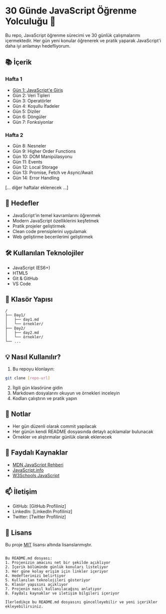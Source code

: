 
# 30 Günde JavaScript Öğrenme Yolculuğu 🚀

Bu repo, JavaScript öğrenme sürecimi ve 30 günlük çalışmalarımı içermektedir. Her gün yeni konular öğrenerek ve pratik yaparak JavaScript'i daha iyi anlamayı hedefliyorum.

## 📚 İçerik

### Hafta 1
- [Gün 1: JavaScript'e Giriş](./Day1/day1.md)
- Gün 2: Veri Tipleri
- Gün 3: Operatörler
- Gün 4: Koşullu İfadeler
- Gün 5: Diziler
- Gün 6: Döngüler
- Gün 7: Fonksiyonlar

### Hafta 2
- Gün 8: Nesneler
- Gün 9: Higher Order Functions
- Gün 10: DOM Manipülasyonu
- Gün 11: Events
- Gün 12: Local Storage
- Gün 13: Promise, Fetch ve Async/Await
- Gün 14: Error Handling

[... diğer haftalar eklenecek ...]

## 🎯 Hedefler

- JavaScript'in temel kavramlarını öğrenmek
- Modern JavaScript özelliklerini keşfetmek
- Pratik projeler geliştirmek
- Clean code prensiplerini uygulamak
- Web geliştirme becerilerimi geliştirmek

## 🛠️ Kullanılan Teknolojiler

- JavaScript (ES6+)
- HTML5
- Git & GitHub
- VS Code

## 📂 Klasör Yapısı

```
/
├── Day1/
│   ├── day1.md
│   └── örnekler/
├── Day2/
│   ├── day2.md
│   └── örnekler/
└── ...
```

## 💡 Nasıl Kullanılır?

1. Bu repoyu klonlayın:
```bash
git clone [repo-url]
```

2. İlgili gün klasörüne gidin
3. Markdown dosyalarını okuyun ve örnekleri inceleyin
4. Kodları çalıştırın ve pratik yapın

## 📝 Notlar

- Her gün düzenli olarak commit yapılacak
- Her günün kendi README dosyasında detaylı açıklamalar bulunacak
- Örnekler ve alıştırmalar günlük olarak eklenecek

## 🔗 Faydalı Kaynaklar

- [MDN JavaScript Rehberi](https://developer.mozilla.org/tr/docs/Web/JavaScript)
- [JavaScript.info](https://javascript.info/)
- [W3Schools JavaScript](https://www.w3schools.com/js/)

## 📫 İletişim

- GitHub: [GitHub Profiliniz]
- LinkedIn: [LinkedIn Profiliniz]
- Twitter: [Twitter Profiliniz]

## 📜 Lisans

Bu proje [MIT](LICENSE) lisansı altında lisanslanmıştır.
```

Bu README.md dosyası:
1. Projenizin amacını net bir şekilde açıklıyor
2. İçerik bölümünde günlük konuları listeliyor
3. Her güne kolay erişim için linkler içeriyor
4. Hedeflerinizi belirtiyor
5. Kullanılan teknolojileri gösteriyor
6. Klasör yapısını açıklıyor
7. Projenin nasıl kullanılacağını anlatıyor
8. Faydalı kaynaklar ve iletişim bilgileri içeriyor

İlerledikçe bu README.md dosyasını güncelleyebilir ve yeni içerikler ekleyebilirsiniz.

        